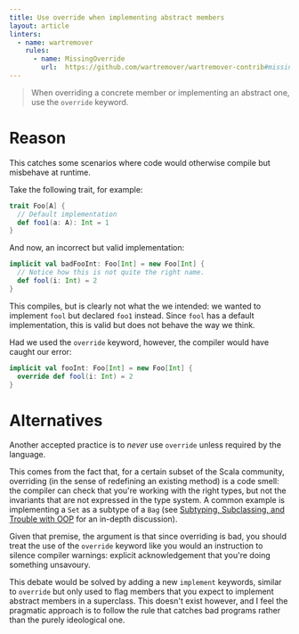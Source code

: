 ```yaml
---
title: Use override when implementing abstract members
layout: article
linters:
  - name: wartremover
    rules:
      - name: MissingOverride
        url:  https://github.com/wartremover/wartremover-contrib#missingoverride
---
```


> When overriding a concrete member or implementing an abstract one, use the `override` keyword.

# Reason

This catches some scenarios where code would otherwise compile but misbehave at runtime.

Take the following trait, for example:

```scala mdoc
trait Foo[A] {
  // Default implementation
  def foo1(a: A): Int = 1
}
```

And now, an incorrect but valid implementation:

```scala mdoc:silent
implicit val badFooInt: Foo[Int] = new Foo[Int] {
  // Notice how this is not quite the right name.
  def fool(i: Int) = 2
}
```

This compiles, but is clearly not what the we intended: we wanted to implement `fool` but declared `foo1` instead. Since `fool` has a default implementation, this is valid but does not behave the way we think.

Had we used the `override` keyword, however, the compiler would have caught our error:

```scala mdoc:fail
implicit val fooInt: Foo[Int] = new Foo[Int] {
  override def fool(i: Int) = 2
}
```

# Alternatives

Another accepted practice is to *never* use `override` unless required by the language.

This comes from the fact that, for a certain subset of the Scala community, overriding (in the sense of redefining an existing method) is a code smell: the compiler can check that you're working with the right types, but not the invariants that are not expressed in the type system. A common example is implementing a `Set` as a subtype of a `Bag` (see [Subtyping, Subclassing, and Trouble with OOP](http://okmij.org/ftp/Computation/Subtyping/) for an in-depth discussion).

Given that premise, the argument is that since overriding is bad, you should treat the use of the `override` keyword like you would an instruction to silence compiler warnings: explicit acknowledgement that you're doing something unsavoury.

This debate would be solved by adding a new `implement` keywords, similar to `override` but only used to flag members that you expect to implement abstract members in a superclass. This doesn't exist however, and I feel the pragmatic approach is to follow the rule that catches bad programs rather than the purely ideological one.

